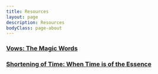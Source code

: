 ```yaml
---
title: Resources
layout: page
description: Resources
bodyClass: page-about
---
```


### [Vows: The Magic Words](/data/vows-magic-words)

### [Shortening of Time: When Time is of the Essence](/data/shortening-time)

## 